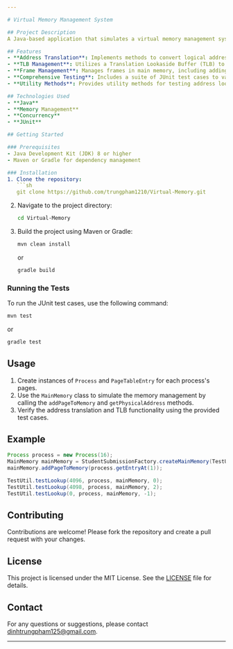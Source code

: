 ```yaml
---

# Virtual Memory Management System

## Project Description
A Java-based application that simulates a virtual memory management system, incorporating key concepts such as page tables, frames, and Translation Lookaside Buffer (TLB). The system efficiently handles address translation and memory allocation, ensuring optimal performance and resource utilization.

## Features
- **Address Translation**: Implements methods to convert logical addresses to physical addresses, ensuring accurate memory access.
- **TLB Management**: Utilizes a Translation Lookaside Buffer (TLB) to speed up address translation by caching recent translations.
- **Frame Management**: Manages frames in main memory, including adding and clearing frames, and handling page replacement.
- **Comprehensive Testing**: Includes a suite of JUnit test cases to validate the functionality of the memory management system under various scenarios.
- **Utility Methods**: Provides utility methods for testing address lookups and defining constants related to memory sizes.

## Technologies Used
- **Java**
- **Memory Management**
- **Concurrency**
- **JUnit**

## Getting Started

### Prerequisites
- Java Development Kit (JDK) 8 or higher
- Maven or Gradle for dependency management

### Installation
1. Clone the repository:
   ```sh
   git clone https://github.com/trungpham1210/Virtual-Memory.git
   ```
2. Navigate to the project directory:
   ```sh
   cd Virtual-Memory
   ```
3. Build the project using Maven or Gradle:
   ```sh
   mvn clean install
   ```
   or
   ```sh
   gradle build
   ```

### Running the Tests
To run the JUnit test cases, use the following command:
```sh
mvn test
```
or
```sh
gradle test
```

## Usage
1. Create instances of `Process` and `PageTableEntry` for each process's pages.
2. Use the `MainMemory` class to simulate the memory management by calling the `addPageToMemory` and `getPhysicalAddress` methods.
3. Verify the address translation and TLB functionality using the provided test cases.

## Example
```java
Process process = new Process(16);
MainMemory mainMemory = StudentSubmissionFactory.createMainMemory(TestUtil.SIXTY_FOUR_KB);
mainMemory.addPageToMemory(process.getEntryAt(1));

TestUtil.testLookup(4096, process, mainMemory, 0);
TestUtil.testLookup(4098, process, mainMemory, 2);
TestUtil.testLookup(0, process, mainMemory, -1);
```

## Contributing
Contributions are welcome! Please fork the repository and create a pull request with your changes.

## License
This project is licensed under the MIT License. See the [LICENSE](LICENSE) file for details.

## Contact
For any questions or suggestions, please contact [dinhtrungpham125@gmail.com](mailto:dinhtrungpham125@gmail.com).

---
```

